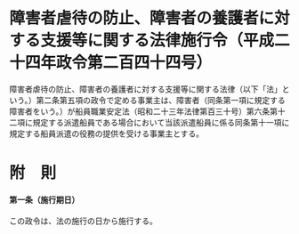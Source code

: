 # 障害者虐待の防止、障害者の養護者に対する支援等に関する法律施行令（平成二十四年政令第二百四十四号）
障害者虐待の防止、障害者の養護者に対する支援等に関する法律（以下「法」という。）第二条第五項の政令で定める事業主は、障害者（同条第一項に規定する障害者をいう。）が船員職業安定法（昭和二十三年法律第百三十号）第六条第十二項に規定する派遣船員である場合において当該派遣船員に係る同条第十一項に規定する船員派遣の役務の提供を受ける事業主とする。
# 附　則
#### 第一条（施行期日）
この政令は、法の施行の日から施行する。
